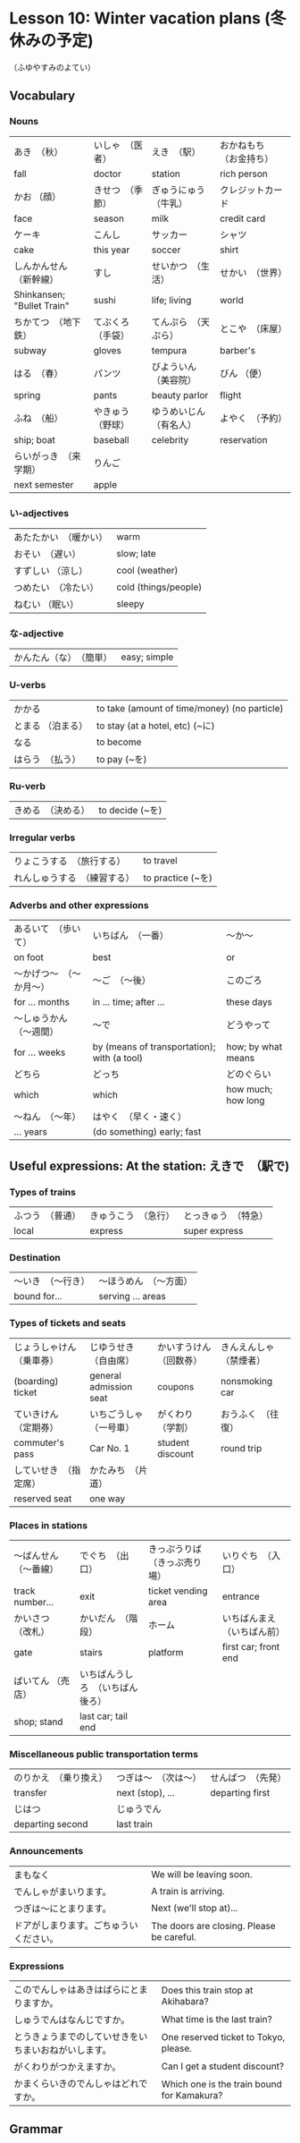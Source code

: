 # Lesson 10: Winter vacation plans (冬休みの予定)

（ふゆやすみのよてい）

## Vocabulary

### Nouns

|                            |                    |                          |                          |
| -------------------------- | ------------------ | ------------------------ | ------------------------ |
| あき　（秋）               | いしゃ　（医者）   | えき　（駅）             | おかねもち　（お金持ち） |
| fall                       | doctor             | station                  | rich person              |
| かお （顔）                | きせつ　（季節）   | ぎゅうにゅう　（牛乳）   | クレジットカード         |
| face                       | season             | milk                     | credit card              |
| ケーキ                     | こんし             | サッカー                 | シャツ                   |
| cake                       | this year          | soccer                   | shirt                    |
| しんかんせん　（新幹線）   | すし               | せいかつ　（生活）       | せかい　（世界）         |
| Shinkansen; "Bullet Train" | sushi              | life; living             | world                    |
| ちかてつ　（地下鉄）       | てぶくろ　（手袋） | てんぷら　（天ぷら）     | とこや　（床屋）         |
| subway                     | gloves             | tempura                  | barber's                 |
| はる　（春）               | パンツ             | びよういん　（美容院）   | びん （便）              |
| spring                     | pants              | beauty parlor            | flight                   |
| ふね　（船）               | やきゅう （野球）  | ゆうめいじん　（有名人） | よやく　（予約）         |
| ship; boat                 | baseball           | celebrity                | reservation              |
| らいがっき　（来学期）     | りんご             |                          |                          |
| next semester              | apple              |                          |                          |

### い-adjectives

|                        |                      |
| ---------------------- | -------------------- |
| あたたかい　（暖かい） | warm                 |
| おそい　（遅い）       | slow; late           |
| すずしい （涼し）      | cool (weather)       |
| つめたい　（冷たい）   | cold (things/people) |
| ねむい （眠い）        | sleepy               |

### な-adjective

|                          |              |
| ------------------------ | ------------ |
| かんたん（な）　（簡単） | easy; simple |

### U-verbs

|                   |                                              |
| ----------------- | -------------------------------------------- |
| かかる            | to take (amount of time/money) (no particle) |
| とまる （泊まる） | to stay (at a hotel, etc) (~に)              |
| なる              | to become                                    |
| はらう　（払う）  | to pay (~を)                                 |

### Ru-verb

|                    |                 |
| ------------------ | --------------- |
| きめる　（決める） | to decide (~を) |

### Irregular verbs

|                              |                   |
| ---------------------------- | ----------------- |
| りょこうする　（旅行する）   | to travel         |
| れんしゅうする　（練習する） | to practice (~を) |

### Adverbs and other expressions

|                          |                                             |                    |
| ------------------------ | ------------------------------------------- | ------------------ |
| あるいて　（歩いて）     | いちばん　（一番）                          | 〜か〜             |
| on foot                  | best                                        | or                 |
| 〜かげつ〜　（〜か月〜） | 〜ご　（〜後）                              | このごろ           |
| for … months             | in … time; after ...                        | these days         |
| 〜しゅうかん　（〜週間） | 〜で                                        | どうやって         |
| for … weeks              | by (means of transportation); with (a tool) | how; by what means |
| どちら                   | どっち                                      | どのぐらい         |
| which                    | which                                       | how much; how long |
| 〜ねん　（〜年）         | はやく　（早く・速く）                      |                    |
| … years                  | (do something) early; fast                  |                    |

## Useful expressions: At the station: えきで　（駅で)

### Types of trains

|                  |                      |                      |
| ---------------- | -------------------- | -------------------- |
| ふつう　（普通） | きゅうこう　（急行） | とっきゅう　（特急） |
| local            | express              | super express        |

### Destination

|                    |                        |
| ------------------ | ---------------------- |
| 〜いき　（〜行き） | 〜ほうめん　（〜方面） |
| bound for...       | serving … areas        |

### Types of tickets and seats

|                            |                          |                          |                          |
| -------------------------- | ------------------------ | ------------------------ | ------------------------ |
| じょうしゃけん　（乗車券） | じゆうせき （自由席）    | かいすうけん　（回数券） | きんえんしゃ　（禁煙者） |
| (boarding) ticket          | general admission seat   | coupons                  | nonsmoking car           |
| ていきけん　（定期券）     | いちごうしゃ　（一号車） | がくわり　（学割）       | おうふく　（往復）       |
| commuter's pass            | Car No. 1                | student discount         | round trip               |
| していせき　（指定席）     | かたみち　（片道）       |                          |                          |
| reserved seat              | one way                  |                          |                          |

### Places in stations

|                        |                                  |                                |                              |
| ---------------------- | -------------------------------- | ------------------------------ | ---------------------------- |
| 〜ばんせん　（〜番線） | でぐち　（出口）                 | きっぷうりば　（きっぷ売り場） | いりぐち　（入口）           |
| track number...        | exit                             | ticket vending area            | entrance                     |
| かいさつ　（改札）     | かいだん　（階段）               | ホーム                         | いちばんまえ　（いちばん前） |
| gate                   | stairs                           | platform                       | first car; front end         |
| ばいてん （売店）      | いちばんうしろ　（いちばん後ろ） |                                |                              |
| shop; stand            | last car; tail end               |                                |                              |

### Miscellaneous public transportation terms

|                        |                      |                    |
| ---------------------- | -------------------- | ------------------ |
| のりかえ　（乗り換え） | つぎは〜　（次は〜） | せんぱつ　（先発） |
| transfer               | next (stop), ...     | departing first    |
| じはつ                 | じゅうでん           |                    |
| departing second       | last train           |                    |

### Announcements

|                                        |                                           |
| -------------------------------------- | ----------------------------------------- |
| まもなく                               | We will be leaving soon.                  |
| でんしゃがまいります。                 | A train is arriving.                      |
| つぎは〜にとまります。                 | Next (we'll stop at)...                   |
| ドアがしまります。ごちゅういください。 | The doors are closing. Please be careful. |

### Expressions

|                                                      |                                            |
| ---------------------------------------------------- | ------------------------------------------ |
| このでんしゃはあきはばらにとまりますか。             | Does this train stop at Akihabara?         |
| しゅうでんはなんじですか。                           | What time is the last train?               |
| とうきょうまでのしていせきをいちまいおねがいします。 | One reserved ticket to Tokyo, please.      |
| がくわりがつかえますか。                             | Can I get a student discount?              |
| かまくらいきのでんしゃはどれですか。                 | Which one is the train bound for Kamakura? |

## Grammar

